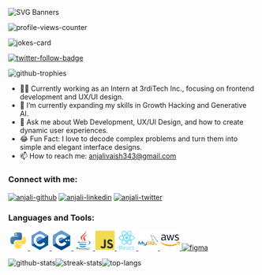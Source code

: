 ![SVG Banners](https://svg-banners.vercel.app/api?type=origin&text1=Anjali%20Vaish%20🌟&text2=💖%20Passionate%20Frontend%20Developer,%20UX/UI%20Enthusiast,%20and%20Growth%20Hacker!&width=900&height=400)

<img height="auto" src="https://komarev.com/ghpvc/?username=anjali-vaish&label=Profile%20views&color=0e75b6&style=flat" alt="profile-views-counter" />

<p align="left"> <img width="900" height="110" src="https://readme-jokes.vercel.app/api" alt ="jokes-card"/> </p>

<p align="left"> <a href="https://twitter.com/anjalivaishh" target="blank"><img src="https://img.shields.io/twitter/follow/anjalivaishh?logo=twitter&style=for-the-badge" alt="twitter-follow-badge" /></a> </p>

<p align="left"> <img height="auto" src="https://github-profile-trophy.vercel.app/?username=anjali-vaish&theme=matrix&column=6&no-frame=false&no-bg=false&margin-w=19&margin-h=19" alt="github-trophies" /> </p>

- 💪🏼 Currently working as an Intern at 3rdiTech Inc., focusing on frontend development and UX/UI design.
- 🌱 I’m currently expanding my skills in Growth Hacking and Generative AI.
- 💬 Ask me about Web Development, UX/UI Design, and how to create dynamic user experiences.
- 😂 Fun Fact: I love to decode complex problems and turn them into simple and elegant interface designs.
- 📫 How to reach me: [anjalivaish343@gmail.com](mailto:anjalivaish343@gmail.com)

<h3 align="left">Connect with me:</h3>
<p align="left">
<a href="https://github.com/anjali-vaish" target="blank"><img align="center" src="https://raw.githubusercontent.com/rahuldkjain/github-profile-readme-generator/master/src/images/icons/Social/github.svg" alt="anjali-github" height="30" width="40" /></a>
<a href="https://linkedin.com/in/anjali-vaish-225a93244" target="blank"><img align="center" src="https://raw.githubusercontent.com/rahuldkjain/github-profile-readme-generator/master/src/images/icons/Social/linked-in-alt.svg" alt="anjali-linkedin" height="30" width="40" /></a>
<a href="https://twitter.com/anjalivaishh" target="blank"><img align="center" src="https://raw.githubusercontent.com/rahuldkjain/github-profile-readme-generator/master/src/images/icons/Social/twitter.svg" alt="anjali-twitter" height="30" width="40" /></a>
</p>

<h3 align="left">Languages and Tools:</h3>
<p align="left">
<a href="https://www.python.org" target="_blank" rel="noreferrer"> <img src="https://raw.githubusercontent.com/devicons/devicon/master/icons/python/python-original.svg" alt="python" width="40" height="40"/> </a>
<a href="https://www.cprogramming.com/" target="_blank" rel="noreferrer"> <img src="https://raw.githubusercontent.com/devicons/devicon/master/icons/c/c-original.svg" alt="c" width="40" height="40"/> </a>
<a href="https://www.w3schools.com/cpp/" target="_blank" rel="noreferrer"> <img src="https://raw.githubusercontent.com/devicons/devicon/master/icons/cplusplus/cplusplus-original.svg" alt="cplusplus" width="40" height="40"/> </a>
<a href="https://www.java.com" target="_blank" rel="noreferrer"> <img src="https://raw.githubusercontent.com/devicons/devicon/master/icons/java/java-original.svg" alt="java" width="40" height="40"/> </a>
<a href="https://www.javascript.com" target="_blank" rel="noreferrer"> <img src="https://raw.githubusercontent.com/devicons/devicon/master/icons/javascript/javascript-original.svg" alt="javascript" width="40" height="40"/> </a>
<a href="https://reactjs.org/" target="_blank" rel="noreferrer"> <img src="https://raw.githubusercontent.com/devicons/devicon/master/icons/react/react-original-wordmark.svg" alt="react" width="40" height="40"/> </a>
<a href="https://www.mysql.com/" target="_blank" rel="noreferrer"> <img src="https://raw.githubusercontent.com/devicons/devicon/master/icons/mysql/mysql-original-wordmark.svg" alt="mysql" width="40" height="40"/> </a>
<a href="https://aws.amazon.com" target="_blank" rel="noreferrer"> <img src="https://raw.githubusercontent.com/devicons/devicon/master/icons/amazonwebservices/amazonwebservices-original-wordmark.svg" alt="aws" width="40" height="40"/> </a>
<a href="https://www.figma.com" target="_blank" rel="noreferrer"> <img src="https://cdn.worldvectorlogo.com/logos/figma-1.svg" alt="figma" width="40" height="40"/> </a>
</p>

<img align="left" height="auto" width={300} src="https://github-readme-stats.vercel.app/api?username=anjali-vaish&show_icons=true&theme=merko&locale=en&hide_border=false" alt="github-stats" />

<img align="left" height="auto" width={300} src="https://github-readme-streak-stats.herokuapp.com/?user=anjali-vaish&theme=merko&hide_border=false&locale=en" alt="streak-stats" />

<img align="left" height="auto" width={300} src="https://github-readme-stats.vercel.app/api/top-langs/?username=anjali-vaish&theme=merko&hide_border=false" alt="top-langs" />




